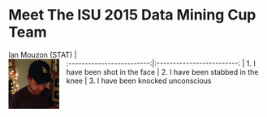 Meet The ISU 2015 Data Mining Cup Team
======================================
<!--
This is the team picture page. 
I know that I am bad with names and faces, and I imagine some of you are too. 
The idea here is that making this page will be a fun exercise to get used to editing documents on github
and to help us get to know each other.

So - the idea is this:

Add a picture to the team_pics folder, and edit the following template:

<a href="./team_pics/YOUR_PICTURE_FILE" 
   style="clear: left; float: left; margin-bottom: 1em; margin-right: 1em; overflow: hidden">
<img border="0"  src="./team_pics/YOUR_PICTURE_FILE" width="100"/></a><br/><br/>
<div style="background-color: #FFF8C6; margin-left: 20px; margin-right: 20px; padding-bottom: 8px; padding-left: 8px; padding-right: 8px; padding-top: 8px;">
<b>YOUR_NAME (YOUR_DEPT)</b><br/>
Two Facts and a Falsehood
<ol type = "1">
   <li>FACT_1</li>
   <li>FACT_2</li>
   <li>FACT_3</li>
</ol>

The parts you need to edit are LIKE_THIS
-->

Ian Mouzon (STAT)          |  
:-------------------------:|:-------------------------:
<a href="./team_pics/YOUR_PICTURE_FILE" 
   style="clear: left; 
          float: left; 
          margin-bottom: 1em; 
          margin-right: 1em; 
          overflow: hidden">
<img border="0"  
     src="./team_pics/ian.jpg" 
     width="100"/>
</a>
   |  1.  I have been shot in the face
   |  2.  I have been stabbed in the knee
   |  3.  I have been knocked unconscious


<!--
<div style="background-color: #FFF8C6; margin-left: 20px; margin-right: 20px; padding-bottom: 8px; padding-left: 8px; padding-right: 8px; padding-top: 8px;">
<a href="./team_pics/alex.jpg" style="clear: left; float: left; margin-bottom: 1em; margin-right: 1em; overflow: hidden"><img border="0"  src="./team_pics/alex.jpg" width="100"/></a><br/><br/>
<b>Alex Shum (STAT)</b><br/>
Two Facts and a Falsehood
<ul>
   <li>This fact is true.</li>
   <li>This fact is false.</li>
   <li>This is a fact</li>
</ul>
</div>
-->
